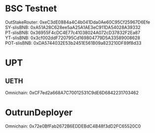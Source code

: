 # BSC Testnet

OutStakeRouter: 0xeC3dE0884a4C4b041Dda0Ae60C95Cf25967D6Efe  
SY-slisBNB: 0xA51A28C628ee5aA25A1AE3eC911DA54028A39332  
PT-slisBNB: 0x36955F4cDC4E77c41038024A072cD37832F2Ea87  
YT-slisBNB: 0x3cf002ddF720795Cd169804779D5A33589008628  
POT-slisBNB: 0xDA5744032E53b2451E561B09a823210DF89f8d33

# UPT

## UETH

Omnichain: 0xCF7ed2a668A7C70012531C9dE6D6842231703462  

# OutrunDeployer

Omnichain: 0x72e0BfFab2672B6EDDEBdC4B48f3dD2FC65520C0  

